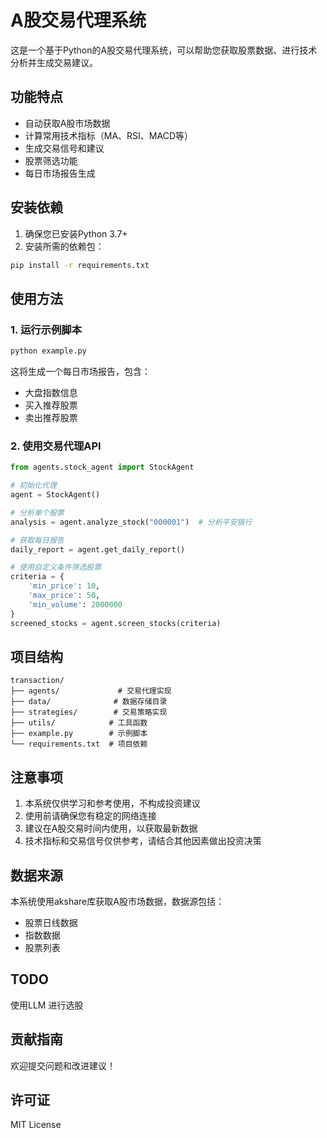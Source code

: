 # A股交易代理系统

这是一个基于Python的A股交易代理系统，可以帮助您获取股票数据、进行技术分析并生成交易建议。

## 功能特点

- 自动获取A股市场数据
- 计算常用技术指标（MA、RSI、MACD等）
- 生成交易信号和建议
- 股票筛选功能
- 每日市场报告生成

## 安装依赖

1. 确保您已安装Python 3.7+
2. 安装所需的依赖包：

```bash
pip install -r requirements.txt
```

## 使用方法

### 1. 运行示例脚本

```bash
python example.py
```

这将生成一个每日市场报告，包含：
- 大盘指数信息
- 买入推荐股票
- 卖出推荐股票

### 2. 使用交易代理API

```python
from agents.stock_agent import StockAgent

# 初始化代理
agent = StockAgent()

# 分析单个股票
analysis = agent.analyze_stock("000001")  # 分析平安银行

# 获取每日报告
daily_report = agent.get_daily_report()

# 使用自定义条件筛选股票
criteria = {
    'min_price': 10,
    'max_price': 50,
    'min_volume': 2000000
}
screened_stocks = agent.screen_stocks(criteria)
```

## 项目结构

```
transaction/
├── agents/             # 交易代理实现
├── data/              # 数据存储目录
├── strategies/        # 交易策略实现
├── utils/            # 工具函数
├── example.py        # 示例脚本
└── requirements.txt  # 项目依赖
```

## 注意事项

1. 本系统仅供学习和参考使用，不构成投资建议
2. 使用前请确保您有稳定的网络连接
3. 建议在A股交易时间内使用，以获取最新数据
4. 技术指标和交易信号仅供参考，请结合其他因素做出投资决策

## 数据来源

本系统使用akshare库获取A股市场数据，数据源包括：
- 股票日线数据
- 指数数据
- 股票列表

## TODO
使用LLM 进行选股

## 贡献指南

欢迎提交问题和改进建议！

## 许可证

MIT License 